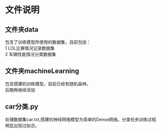 # 文件说明
## 文件夹data
包含了训练模型所使用的数据集，目前包括： \
1 LOL比赛情况记录数据集 \
2 车辆性能情况分类数据集

## 文件夹machineLearning
包含搭建的训练模型，目前已经有随机森林。 \
后期再继续添加

## car分类.py
处理数据集car.txt,搭建的神经网络模型为简单的Dense网络。分类任务训练过程明显出现过拟合。



